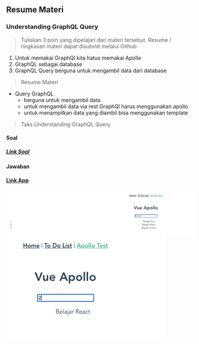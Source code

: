 ## Resume Materi 
### Understanding GraphQL Query

> Tuliskan 3 poin yang dipelajari dari materi tersebut. Resume / ringkasan materi dapat disubmit melalui Github
1.  Untuk memakai GraphQl kita hatus memakai Apollo
2.  GraphQL sebagai database 
3.  GraphQL Query berguna untuk mengambil data dari database

> Resume Materi
-   Query GraphQL
    -   berguna untuk mengambil data
    -   untuk mengambil data via rest GraphQl harus menggunakan apollo
    -   untuk menampilkan data yang diambil bisa menggunakan template

> Taks Understanding GraphQL Query
#### Soal
##### [Link Soal](https://docs.google.com/document/d/1adlkVrgw52__qGZdXFAJoCuCCA0xCq8tSyArmNAjeOY/edit)

#### Jawaban
#### [Link App](../todo-list/src/views/ApolloView.vue)
![kodingan](./Screenshots/1.png)
![kodingan](./Screenshots/2.png)